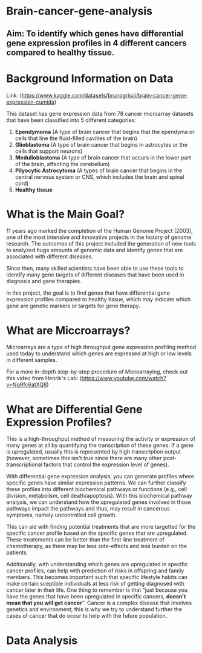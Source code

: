 # Brain-cancer-gene-analysis


## Aim: To identify which genes have differential gene expression profiles in 4 different cancers compared to healthy tissue.

# Background Information on Data
Link: (https://www.kaggle.com/datasets/brunogrisci/brain-cancer-gene-expression-cumida)

This dataset has gene expression data from 78 cancer microarray datasets that have been classified into 5 different categories:
1. **Ependymoma** (A type of brain cancer that begins that the ependyma or cells that line the fluid-filled cavities of the brain)
2. **Glioblastoma** (A type of brain cancer that begins in astrocytes or the cells that support neurons)
3. **Medulloblastoma** (A type of brain cancer that occurs in the lower part of the brain, affecting the cerebellum)
4. **Pilyocytic Astrocytoma** (A types of brain cancer that begins in the central nervous system or CNS, which includes the brain and spinal cord)
5. **Healthy tissue**

# What is the Main Goal?
11 years ago marked the completion of the Human Genome Project (2003), one of the most intensive and innovative projects in the history of genome research. The outcomes of this project included the generation of new tools to analyzed huge amounts of genomic data and identify genes that are associated with different diseases.

Since then, many skilled scientists have been able to use these tools to identify many gene targets of different diseases that have been used in diagnosis and gene therapies. 

In this project, the goal is to find genes that have differential gene expression profiles compared to healthy tissue, which may indicate which gene are genetic markers or targets for gene therapy.

# What are Miccroarrays?
Microarrays are a type of high throughput gene expression profiling method used today to understand which genes are expressed at high or low levels in different samples. 

For a more in-depth step-by-step procedure of Microarraying, check out this video from Henrik's Lab:
(https://www.youtube.com/watch?v=NgRfc6atXQ8)

# What are Differential Gene Expression Profiles?
This is a high-throughput method of measuring the activity or expression of many genes at all by quantifying the transcription of these genes. If a gene is upregulated, usually this is represented by high transcription output (however, sometimes this isn't true since there are many other post-transcriptional factors that control the expression level of genes). 

With differential gene expression analysis, you can generate profiles where specific genes have similar expression patterns. We can further classify these profiles into different biochemical pathways or functions (e.g., cell division, metabolism, cell death/apoptosis). With this biochemical pathway analysis, we can understand how the upregulated genes involved in those pathways impact the pathways and thus, may result in cancerous symptoms, namely uncontrolled cell growth.

This can aid with finding potential treatments that are more targetted for the specific cancer profile based on the specific genes that are upregulated. These treatements can be better than the first-line treatment of chemotherapy, as there may be less side-effects and less burden on the patients.

Additionally, with understanding which genes are upregulated in specific cancer profiles, can help with prediction of risks in offspring and family members. This becomes important such that specific lifestyle habits can make certain sceptible individuals at less risk of getting diagnosed with cancer later in their life. One thing to remember is that "just because you have the genes that have been upregulated in specific cancers, **doesn't mean that you will get cancer**". Cancer is a complex disease that involves genetics and environment; this is why we try to understand further the cases of cancer that do occur to help with the future population.

# Data Analysis


